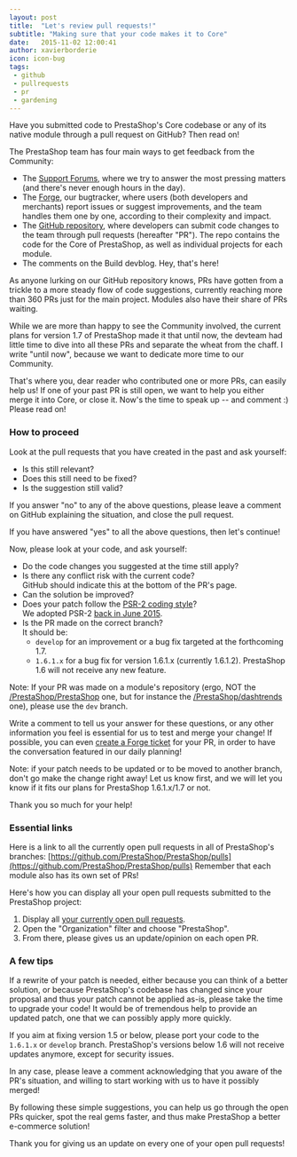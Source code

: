 ```yaml
---
layout: post
title:  "Let's review pull requests!"
subtitle: "Making sure that your code makes it to Core"
date:   2015-11-02 12:00:41
author: xavierborderie
icon: icon-bug
tags:
 - github
 - pullrequests
 - pr
 - gardening
---
```


Have you submitted code to PrestaShop's Core codebase or any of its native module through a pull request on GitHub? Then read on!

The PrestaShop team has four main ways to get feedback from the Community:

* The [Support Forums](http://www.prestashop.com/forums/), where we try to answer the most pressing matters (and there's never enough hours in the day).
* The [Forge](http://forge.prestashop.com/), our bugtracker, where users (both developers and merchants) report issues or suggest improvements, and the team handles them one by one, according to their complexity and impact.
* The [GitHub repository](https://github.com/PrestaShop/), where developers can submit code changes to the team through pull requests (hereafter "PR"). The repo contains the code for the Core of PrestaShop, as well as individual projects for each module.
* The comments on the Build devblog. Hey, that's here!

As anyone lurking on our GitHub repository knows, PRs have gotten from a trickle to a more steady flow of code suggestions, currently reaching more than 360 PRs just for the main project. Modules also have their share of PRs waiting.

While we are more than happy to see the Community involved, the current plans for version 1.7 of PrestaShop made it that until now, the devteam had little time to dive into all these PRs and separate the wheat from the chaff. I write "until now", because we want to dedicate more time to our Community. 

That's where you, dear reader who contributed one or more PRs, can easily help us! If one of your past PR is still open, we want to help you either merge it into Core, or close it. Now's the time to speak up -- and comment :) Please read on!


### How to proceed

Look at the pull requests that you have created in the past and ask yourself:

* Is this still relevant?
* Does this still need to be fixed?
* Is the suggestion still valid?

If you answer "no" to any of the above questions, please leave a comment on GitHub explaining the situation, and close the pull request.

If you have answered "yes" to all the above questions, then let's continue!

Now, please look at your code, and ask yourself:

* Do the code changes you suggested at the time still apply?
* Is there any conflict risk with the current code?<br/>GitHub should indicate this at the bottom of the PR's page.
* Can the solution be improved?
* Does your patch follow the [PSR-2 coding style](https://github.com/php-fig/fig-standards/blob/master/accepted/PSR-2-coding-style-guide.md)?<br/>We adopted PSR-2 [back in June 2015](http://build.prestashop.com/news/prestashop-moves-to-psr-2/).
* Is the PR made on the correct branch?<br/>It should be:
  * `develop` for an improvement or a bug fix targeted at the forthcoming 1.7.
  * `1.6.1.x` for a bug fix for version 1.6.1.x (currently 1.6.1.2). PrestaShop 1.6 will not receive any new feature.


Note: If your PR was made on a module's repository (ergo, NOT the [/PrestaShop/PrestaShop](https://github.com/PrestaShop/PrestaShop) one, but for instance the [/PrestaShop/dashtrends](https://github.com/PrestaShop/dashtrends) one), please use the `dev` branch.

Write a comment to tell us your answer for these questions, or any other information you feel is essential for us to test and merge your change! If possible, you can even [create a Forge ticket](http://forge.prestashop.com/) for your PR, in order to have the conversation featured in our daily planning!

Note: if your patch needs to be updated or to be moved to another branch, don't go make the change right away! Let us know first, and we will let you know if it fits our plans for PrestaShop 1.6.1.x/1.7 or not. 

Thank you so much for your help!

### Essential links

Here is a link to all the currently open pull requests in all of PrestaShop's branches: [https://github.com/PrestaShop/PrestaShop/pulls](https://github.com/PrestaShop/PrestaShop/pulls)
Remember that each module also has its own set of PRs!

Here's how you can display all your open pull requests submitted to the PrestaShop project:

1. Display all [your currently open pull requests](https://github.com/pulls).
2. Open the "Organization" filter and choose "PrestaShop".
3. From there, please gives us an update/opinion on each open PR.

### A few tips

If a rewrite of your patch is needed, either because you can think of a better solution, or because PrestaShop's codebase has changed since your proposal and thus your patch cannot be applied as-is, please take the time to upgrade your code! It would be of tremendous help to provide an updated patch, one that we can possibly apply more quickly.

If you aim at fixing version 1.5 or below, please port your code to the `1.6.1.x` or `develop` branch. PrestaShop's versions below 1.6 will not receive updates anymore, except for security issues.

In any case, please leave a comment acknowledging that you aware of the PR's situation, and willing to start working with us to have it possibly merged!

By following these simple suggestions, you can help us go through the open PRs quicker, spot the real gems faster, and thus make PrestaShop a better e-commerce solution!

Thank you for giving us an update on every one of your open pull requests!
